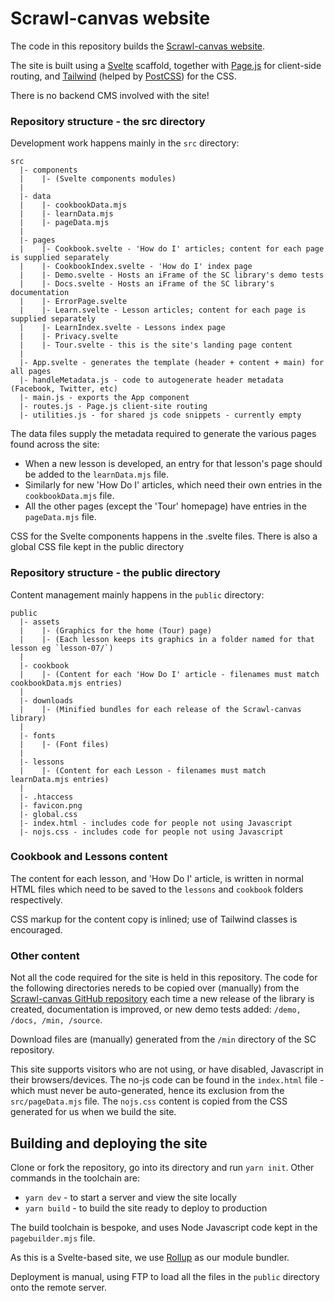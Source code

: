 # Scrawl-canvas website

The code in this repository builds the [Scrawl-canvas website](https://scrawl-v8.rikweb.org.uk/). 

The site is built using a [Svelte](https://svelte.dev/) scaffold, together with [Page.js](https://visionmedia.github.io/page.js/) for client-side routing, and [Tailwind](https://tailwindcss.com/) (helped by [PostCSS](https://postcss.org/)) for the CSS.

There is no backend CMS involved with the site!

### Repository structure - the src directory

Development work happens mainly in the `src` directory:

```
src
  |- components
  |    |- (Svelte components modules)
  |
  |- data
  |    |- cookbookData.mjs
  |    |- learnData.mjs
  |    |- pageData.mjs
  |
  |- pages
  |    |- Cookbook.svelte - 'How do I' articles; content for each page is supplied separately
  |    |- CookbookIndex.svelte - 'How do I' index page
  |    |- Demo.svelte - Hosts an iFrame of the SC library's demo tests
  |    |- Docs.svelte - Hosts an iFrame of the SC library's documentation
  |    |- ErrorPage.svelte
  |    |- Learn.svelte - Lesson articles; content for each page is supplied separately
  |    |- LearnIndex.svelte - Lessons index page
  |    |- Privacy.svelte
  |    |- Tour.svelte - this is the site's landing page content
  |
  |- App.svelte - generates the template (header + content + main) for all pages
  |- handleMetadata.js - code to autogenerate header metadata (Facebook, Twitter, etc)
  |- main.js - exports the App component
  |- routes.js - Page.js client-site routing
  |- utilities.js - for shared js code snippets - currently empty
```

The data files supply the metadata required to generate the various pages found across the site: 
+ When a new lesson is developed, an entry for that lesson's page should be added to the `learnData.mjs` file.
+ Similarly for new 'How Do I' articles, which need their own entries in the `cookbookData.mjs` file.
+ All the other pages (except the 'Tour' homepage) have entries in the `pageData.mjs` file.

CSS for the Svelte components happens in the .svelte files. There is also a global CSS file kept in the public directory

### Repository structure - the public directory

Content management mainly happens in the `public` directory:

```
public
  |- assets
  |    |- (Graphics for the home (Tour) page)
  |    |- (Each lesson keeps its graphics in a folder named for that lesson eg `lesson-07/`)
  |
  |- cookbook
  |    |- (Content for each 'How Do I' article - filenames must match cookbookData.mjs entries)
  |
  |- downloads
  |    |- (Minified bundles for each release of the Scrawl-canvas library)
  |
  |- fonts
  |    |- (Font files)
  |
  |- lessons
  |    |- (Content for each Lesson - filenames must match learnData.mjs entries)
  |
  |- .htaccess
  |- favicon.png
  |- global.css
  |- index.html - includes code for people not using Javascript
  |- nojs.css - includes code for people not using Javascript
```

### Cookbook and Lessons content
The content for each lesson, and 'How Do I' article, is written in normal HTML files which need to be saved to the `lessons` and `cookbook` folders respectively.

CSS markup for the content copy is inlined; use of Tailwind classes is encouraged.

### Other content
Not all the code required for the site is held in this repository. The code for the following directories nereds to be copied over (manually) from the [Scrawl-canvas GitHub repository](https://github.com/KaliedaRik/Scrawl-canvas) each time a new release of the library is created, documentation is improved, or new demo tests added: `/demo, /docs, /min, /source`.

Download files are (manually) generated from the `/min` directory of the SC repository.

This site supports visitors who are not using, or have disabled, Javascript in their browsers/devices. The no-js code can be found in the `index.html` file - which must never be auto-generated, hence its exclusion from the `src/pageData.mjs` file. The `nojs.css` content is copied from the CSS generated for us when we build the site.

## Building and deploying the site

Clone or fork the repository, go into its directory and run `yarn init`. Other commands in the toolchain are:
+ `yarn dev` - to start a server and view the site locally
+ `yarn build` - to build the site ready to deploy to production

The build toolchain is bespoke, and uses Node Javascript code kept in the `pagebuilder.mjs` file.

As this is a Svelte-based site, we use [Rollup](https://rollupjs.org/guide/en/) as our module bundler.

Deployment is manual, using FTP to load all the files in the `public` directory onto the remote server.
